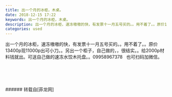 ```yaml
---
title: 出一个月的冰柜，木桌。
date: 2018-12-15 17:22
keywords: 出一个月的冰柜，木桌。
description: 出一个月的冰柜，速冻嗷嗷的快，有发票十一月五号买的。。用不着了。。原价13400p现11000p出可小刀。。另出一个柜子，自己做的，，很结实。。给2000p材料钱就出。可送自己做的速冻水饺木托盘。。09958967378   也可扫码加微信。
categories: used
---
```

<td class="t_f" id="postmessage_2486030">

出一个月的冰柜，速冻嗷嗷的快，有发票十一月五号买的。。用不着了。。原价13400p现11000p出可小刀。。另出一个柜子，自己做的，，很结实。。给2000p材料钱就出。可送自己做的速冻水饺木托盘。。09958967378   也可扫码加微信。<br/>
<img alt="" border="0" class="zoom" data-cf-modified-850b5e5ae7d6ffbab2314778-="" file="http://www.flw.ph/data/appbyme/upload/image/201812/15/ZWdhWVTFGCPw.jpg" id="aimg_Kb2Us" lazyloadthumb="1" onclick="" onmouseover="" src="http://www.flw.ph/data/appbyme/upload/image/201812/15/ZWdhWVTFGCPw.jpg"/><br/>
<br/>
<img alt="" border="0" class="zoom" data-cf-modified-850b5e5ae7d6ffbab2314778-="" file="http://www.flw.ph/data/appbyme/upload/image/201812/15/D3g9IQAU7rtW.jpg" id="aimg_j70CM" lazyloadthumb="1" onclick="" onmouseover="" src="http://www.flw.ph/data/appbyme/upload/image/201812/15/D3g9IQAU7rtW.jpg"/><br/>
<br/>
<img alt="" border="0" class="zoom" data-cf-modified-850b5e5ae7d6ffbab2314778-="" file="http://www.flw.ph/data/appbyme/upload/image/201812/15/khTzJjs6lRYn.jpg" id="aimg_uMF40" lazyloadthumb="1" onclick="" onmouseover="" src="http://www.flw.ph/data/appbyme/upload/image/201812/15/khTzJjs6lRYn.jpg"/><br/>
<br/>
<img alt="" border="0" class="zoom" data-cf-modified-850b5e5ae7d6ffbab2314778-="" file="http://www.flw.ph/data/appbyme/upload/image/201812/15/TJMqx9fV2c8K.jpg" id="aimg_CDd6d" lazyloadthumb="1" onclick="" onmouseover="" src="http://www.flw.ph/data/appbyme/upload/image/201812/15/TJMqx9fV2c8K.jpg"/><br/>
<br/>
</td>
###### 转载自[菲龙网]